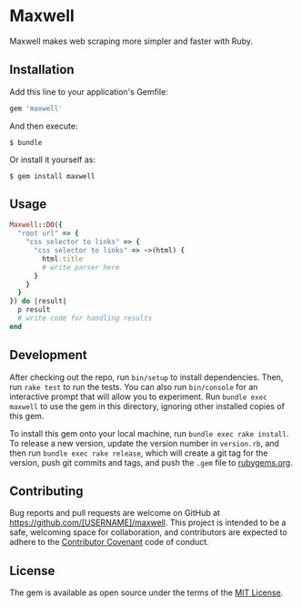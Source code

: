 # Maxwell

Maxwell makes web scraping more simpler and faster with Ruby.

## Installation

Add this line to your application's Gemfile:

```ruby
gem 'maxwell'
```

And then execute:

    $ bundle

Or install it yourself as:

    $ gem install maxwell

## Usage

```ruby
Maxwell::DO({
  "root url" => {
    "css selector to links" => {
      "css selector to links" => ->(html) {
        html.title
        # write parser here
      }
    }
  }
}) do |result|
  p result
  # write code for handling results
end
```

## Development

After checking out the repo, run `bin/setup` to install dependencies. Then, run `rake test` to run the tests. You can also run `bin/console` for an interactive prompt that will allow you to experiment. Run `bundle exec maxwell` to use the gem in this directory, ignoring other installed copies of this gem.

To install this gem onto your local machine, run `bundle exec rake install`. To release a new version, update the version number in `version.rb`, and then run `bundle exec rake release`, which will create a git tag for the version, push git commits and tags, and push the `.gem` file to [rubygems.org](https://rubygems.org).

## Contributing

Bug reports and pull requests are welcome on GitHub at https://github.com/[USERNAME]/maxwell. This project is intended to be a safe, welcoming space for collaboration, and contributors are expected to adhere to the [Contributor Covenant](contributor-covenant.org) code of conduct.


## License

The gem is available as open source under the terms of the [MIT License](http://opensource.org/licenses/MIT).

